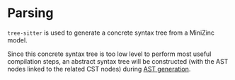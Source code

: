 # Parsing

`tree-sitter` is used to generate a concrete syntax tree from a MiniZinc model.

Since this concrete syntax tree is too low level to perform most useful
compilation steps, an abstract syntax tree will be constructed (with the AST
nodes linked to the related CST nodes) during [AST generation](ast-gen.md).
